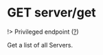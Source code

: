 # <span class="badge badge-light">GET</span> <span class="badge badge-light">server/get</span>

!> Privileged endpoint ([?](privileged.md))

Get a list of all Servers.


